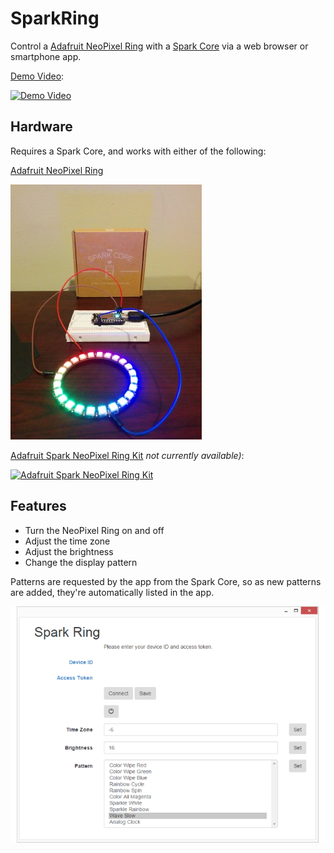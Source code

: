 SparkRing
=========

Control a [Adafruit NeoPixel Ring] with a [Spark Core] via a web browser or smartphone app.

[Demo Video](http://www.youtube.com/watch?v=caFzIyTgmRw):

[![Demo Video](http://img.youtube.com/vi/caFzIyTgmRw/3.jpg)](http://www.youtube.com/watch?v=caFzIyTgmRw)

Hardware
--------
Requires a Spark Core, and works with either of the following:

[Adafruit NeoPixel Ring]

[![Spark Ring](spark-ring-2.png)](https://www.adafruit.com/product/1586)

[Adafruit Spark NeoPixel Ring Kit] *not currently available)*:

[![Adafruit Spark NeoPixel Ring Kit](https://www.adafruit.com/images/230x173/2268-01.jpg)](https://www.adafruit.com/product/2268)

Features
--------
* Turn the NeoPixel Ring on and off
* Adjust the time zone
* Adjust the brightness
* Change the display pattern

Patterns are requested by the app from the Spark Core, so as new patterns are added, they're automatically listed in the app.

![Spark Ring App](spark-ring-app-1.png)

[Spark Core]:https://www.adafruit.com/product/2127
[Adafruit NeoPixel Ring]:https://www.adafruit.com/product/1586
[Adafruit Spark NeoPixel Ring Kit]:https://www.adafruit.com/products/2268
[spark-ring-app-1]:spark-ring-app-1.png
[spark-ring-1]:spark-ring-1.png
